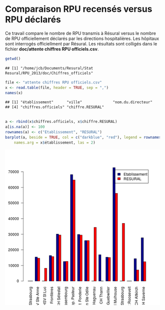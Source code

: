 Comparaison RPU recensés versus RPU déclarés
=============================================

Ce travail compare le nombre de RPU transmis à Résural versus le nombre de RPU officiellement déclarés par les directions hospitalières. Les hôpitaux sont interrogés officiellment par Résural. Les résultats sont colligés dans le fichier __doc/attente chiffres RPU officiels.csv__.


```r
getwd()
```

```
## [1] "/home/jcb/Documents/Resural/Stat Resural/RPU_2013/doc/Chiffres_officiels"
```

```r
file <- "attente chiffres RPU officiels.csv"
x <- read.table(file, header = TRUE, sep = ",")
names(x)
```

```
## [1] "établissement"      "ville"              "nom.du.directeur"  
## [4] "chiffres.officiels" "chiffre.RESURAL"
```

```r

a <- rbind(x$chiffres.officiels, x$chiffre.RESURAL)
a[is.na(a)] <- 100
rownames(a) <- c("Etablissement", "RESURAL")
barplot(a, beside = TRUE, col = c("darkblue", "red"), legend = rownames(a), 
    names.arg = x$établissement, las = 2)
```

![plot of chunk compare](figure/compare.png) 


